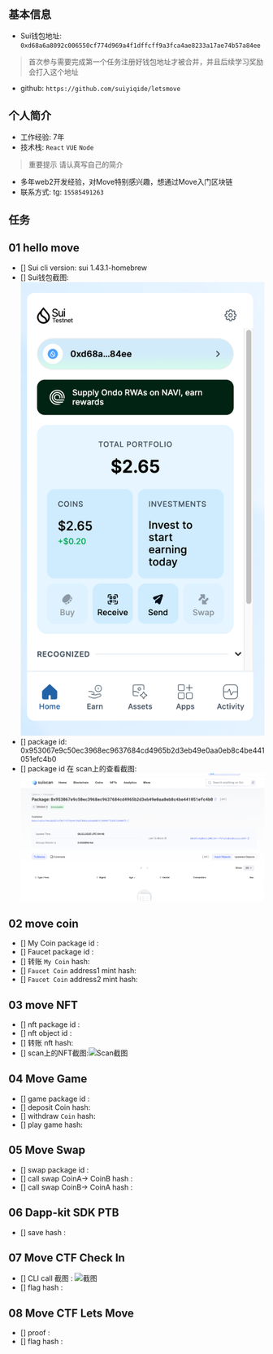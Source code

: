 ## 基本信息
- Sui钱包地址: `0xd68a6a8092c006550cf774d969a4f1dffcff9a3fca4ae8233a17ae74b57a84ee`
> 首次参与需要完成第一个任务注册好钱包地址才被合并，并且后续学习奖励会打入这个地址
- github: `https://github.com/suiyiqide/letsmove`

## 个人简介
- 工作经验: 7年
- 技术栈: `React` `VUE` `Node`
> 重要提示 请认真写自己的简介
- 多年web2开发经验，对Move特别感兴趣，想通过Move入门区块链
- 联系方式: tg: `15585491263` 

## 任务

##   01 hello move  
- [] Sui cli version: sui 1.43.1-homebrew
- [] Sui钱包截图: ![Sui钱包截图](./images/wallet.png)
- [] package id: 0x953067e9c50ec3968ec9637684cd4965b2d3eb49e0aa0eb8c4be441051efc4b0
- [] package id 在 scan上的查看截图:![Scan截图](./images/suiscan.png)

##   02 move coin
- [] My Coin package id : 
- [] Faucet package id : 
- [] 转账 `My Coin` hash:
- [] `Faucet Coin` address1 mint hash:
- [] `Faucet Coin` address2 mint hash:

##   03 move NFT
- [] nft package id :
- [] nft object id : 
- [] 转账 nft  hash:
- [] scan上的NFT截图:![Scan截图](./images/你的图片地址)

##   04 Move Game
- [] game package id :
- [] deposit Coin hash:
- [] withdraw `Coin` hash:
- [] play game hash:

##   05 Move Swap
- [] swap package id :
- [] call swap CoinA-> CoinB  hash :
- [] call swap CoinB-> CoinA  hash :

##   06 Dapp-kit SDK PTB
- [] save hash :

##   07 Move CTF Check In
- [] CLI call 截图 : ![截图](./images/你的图片地址)
- [] flag hash :

##   08 Move CTF Lets Move
- [] proof : 
- [] flag hash :


